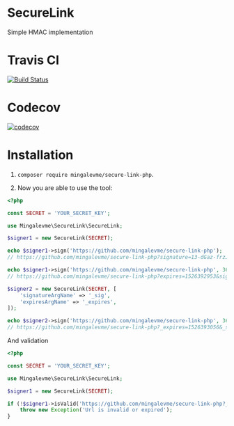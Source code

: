 # SecureLink
Simple HMAC implementation

# Travis CI
[![Build Status](https://travis-ci.org/mingalevme/secure-link-php.svg?branch=master)](https://travis-ci.org/mingalevme/secure-link-php)

# Codecov
[![codecov](https://codecov.io/gh/mingalevme/secure-link-php/branch/master/graph/badge.svg)](https://codecov.io/gh/mingalevme/secure-link-php)

# Installation

1. ```composer require mingalevme/secure-link-php```.

2. Now you are able to use the tool:

```php
<?php

const SECRET = 'YOUR_SECRET_KEY';

use Mingalevme\SecureLink\SecureLink;

$signer1 = new SecureLink(SECRET);

echo $signer1->sign('https://github.com/mingalevme/secure-link-php');
// https://github.com/mingalevme/secure-link-php?signature=13-dGaz-frzJ9qUg3iQ0RA%3D%3D

echo $signer1->sign('https://github.com/mingalevme/secure-link-php', 3600); 
// https://github.com/mingalevme/secure-link-php?expires=1526392953&signature=GOzCrktWlWDvSWVH49qjUQ%3D%3D

$signer2 = new SecureLink(SECRET, [
    'signatureArgName' => '_sig',
    'expiresArgName' => '_expires',
]);

echo $signer2->sign('https://github.com/mingalevme/secure-link-php', 3600);
// https://github.com/mingalevme/secure-link-php?_expires=1526393056&_sig=biyetWW5IgBPUftLF1SaOw%3D%3D
```

And validation

```php
<?php

const SECRET = 'YOUR_SECRET_KEY';

use Mingalevme\SecureLink\SecureLink;

$signer1 = new SecureLink(SECRET);

if (!$signer1->isValid('https://github.com/mingalevme/secure-link-php?_expires=1526393056&_sig=biyetWW5IgBPUftLF1SaOw%3D%3D')) {
    throw new Exception('Url is invalid or expired');
}

```
